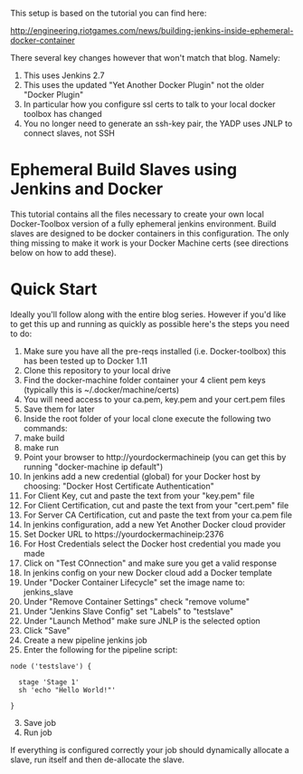 This setup is based on the tutorial you can find here:

http://engineering.riotgames.com/news/building-jenkins-inside-ephemeral-docker-container

There several key changes however that won't match that blog. Namely:

1. This uses Jenkins 2.7
2. This uses the updated "Yet Another Docker Plugin" not the older "Docker Plugin"
  1. In particular how you configure ssl certs to talk to your local docker toolbox has changed
  2. You no longer need to generate an ssh-key pair, the YADP uses JNLP to connect slaves, not SSH

# Ephemeral Build Slaves using Jenkins and Docker

This tutorial contains all the files necessary to create your own local Docker-Toolbox version of a fully ephemeral jenkins environment.  Build slaves are designed to
be docker containers in this configuration. The only thing missing to make it work is your Docker Machine certs (see directions below on how to add these).

# Quick Start

Ideally you'll follow along with the entire blog series. However if you'd like to get this up and running as quickly as possible here's the steps you need to do:

1. Make sure you have all the pre-reqs installed (i.e. Docker-toolbox) this has been tested up to Docker 1.11
2. Clone this repository to your local drive
3. Find the docker-machine folder container your 4 client pem keys (typically this is ~/.docker/machine/certs)
  1. You will need access to your ca.pem, key.pem and your cert.pem files
  2. Save them for later
4. Inside the root folder of your local clone execute the following two commands:
  1. make build
  2. make run
5. Point your browser to http://yourdockermachineip (you can get this by running "docker-machine ip default")
6. In jenkins add a new credential (global) for your Docker host by choosing: "Docker Host Certificate Authentication"
  1. For Client Key, cut and paste the text from your "key.pem" file
  2. For Client Certification, cut and paste the text from your "cert.pem" file
  3. For Server CA Certification, cut and paste the text from your ca.pem file
7. In jenkins configuration, add a new Yet Another Docker cloud provider
  1. Set Docker URL to https://yourdockermachineip:2376
  2. For Host Credentials select the Docker host credential you made you made
  3. Click on "Test COnnection" and make sure you get a valid response
8. In jenkins config on your new Docker cloud add a Docker template
  1. Under "Docker Container Lifecycle" set the image name to: jenkins\_slave
  2. Under "Remove Container Settings" check "remove volume"
  3. Under "Jenkins Slave Config" set "Labels" to "testslave"
  4. Under "Launch Method" make sure JNLP is the selected option
  5. Click "Save"
12. Create a new pipeline jenkins job
  1. Enter the following for the pipeline script:
```
node ('testslave') {

  stage 'Stage 1'
  sh 'echo "Hello World!"'

}
```

  3. Save job
  4. Run job
  
If everything is configured correctly your job should dynamically allocate a slave, run itself and then de-allocate the slave.
